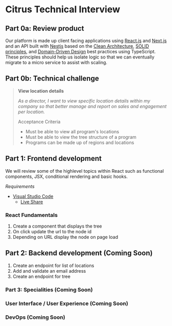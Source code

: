 # Citrus Technical Interview

## Part 0a: Review product

Our platform is made up client facing applications using [React.js](https://create-react-app.dev/) and [Next.js](https://nextjs.org/) and an API built with [Nestjs](http://nestjs.com) based on the [Clean Architecture](https://khalilstemmler.com/articles/software-design-architecture/organizing-app-logic/), [SOLID principles](https://khalilstemmler.com/articles/solid-principles/solid-typescript/), and [Domain-Driven Design](https://khalilstemmler.com/articles/domain-driven-design-intro/) best practices using TypeScript. These principles should help us isolate logic so that we can eventually migrate to a micro service to assist with scaling.

## Part 0b: Technical challenge

> **View location details**
>
> _As a director, I want to view specific location details within my company so that better manage and report on sales and engagement per location._
>
> Acceptance Criteria
> * Must be able to view all program's locations
> * Must be able to view the tree structure of a program
> * Programs can be made up of regions and locations

## Part 1: Frontend development

We will review some of the highlevel topics within React such as functional components, JSX, conditional rendering and basic hooks.

_Requirements_

* [Visual Studio Code](https://code.visualstudio.com/download)
  * [Live Share](https://marketplace.visualstudio.com/items?itemName=MS-vsliveshare.vsliveshare)

### React Fundamentals

1. Create a component that displays the tree
2. On click update the url to the node id
3. Depending on URL display the node on page load

## Part 2: Backend development (Coming Soon)

1. Create an endpoint for list of locations
2. Add and validate an email address
3. Create an endpoint for tree

### Part 3: Specialities (Coming Soon)

### User Interface / User Experience (Coming Soon)

### DevOps (Coming Soon)
